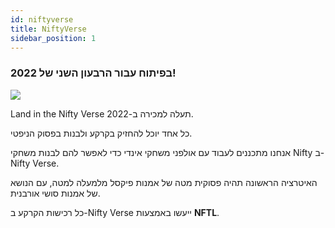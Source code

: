 ```yaml
---
id: niftyverse
title: NiftyVerse
sidebar_position: 1
---
```


### בפיתוח עבור הרבעון השני של 2022!

![](/img/niftyverse-snarfy.gif)

Land in the Nifty Verse תעלה למכירה ב-2022.

כל אחד יוכל להחזיק בקרקע ולבנות בפסוק הניפטי.

אנחנו מתכננים לעבוד עם אולפני משחקי אינדי כדי לאפשר להם לבנות משחקי Nifty ב-Nifty Verse.

האיטרציה הראשונה תהיה פסוקית מטה של אמנות פיקסל מלמעלה למטה, עם הנושא של אמנות סושי אורבנית.

כל רכישות הקרקע ב-Nifty Verse ייעשו באמצעות **NFTL**.
